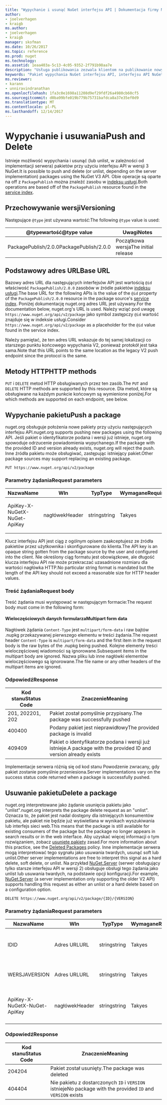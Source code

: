 ```yaml
---
title: "Wypychanie i usunąć NuGet interfejsu API | Dokumentacja firmy Microsoft"
author:
- joelverhagen
- kraigb
ms.author:
- joelverhagen
- kraigb
manager: skofman
ms.date: 10/26/2017
ms.topic: reference
ms.prod: nuget
ms.technology: 
ms.assetid: 1eaa403a-5c13-4c05-9352-2f791b98aa7e
description: "Usługa publikowania zezwala klientom na publikowanie nowych pakietów i unlist lub usunąć istniejące pakiety."
keywords: "Pakiet wypychania NuGet interfejsu API, interfejsu API NuGet usunąć pakiet, interfejsu API NuGet unlist pakietu NuGet API przekazywania pakietu, NuGet interfejsu API tworzenia pakietu"
ms.reviewer:
- karann
- unniravindranathan
ms.openlocfilehash: 1fa3c0e1698a11208d9ef29fdf26a4980cb60cf5
ms.sourcegitcommit: d0ba99bfe019b779b75731bafdca8a37e35ef0d9
ms.translationtype: MT
ms.contentlocale: pl-PL
ms.lasthandoff: 12/14/2017
---
```

# <a name="push-and-delete"></a><span data-ttu-id="4d70c-104">Wypychanie i usuwania</span><span class="sxs-lookup"><span data-stu-id="4d70c-104">Push and Delete</span></span>

<span data-ttu-id="4d70c-105">Istnieje możliwość wypychania i usunąć (lub unlist, w zależności od implementacji serwera) pakietów przy użyciu interfejsu API w wersji 3 NuGet.</span><span class="sxs-lookup"><span data-stu-id="4d70c-105">It is possible to push and delete (or unlist, depending on the server implementation) packages using the NuGet V3 API.</span></span>
<span data-ttu-id="4d70c-106">Obie operacje są oparte na off z `PackagePublish` można znaleźć zasobu w [indeksu usługi](service-index.md).</span><span class="sxs-lookup"><span data-stu-id="4d70c-106">Both operations are based off of the `PackagePublish` resource found in the [service index](service-index.md).</span></span>

## <a name="versioning"></a><span data-ttu-id="4d70c-107">Przechowywanie wersji</span><span class="sxs-lookup"><span data-stu-id="4d70c-107">Versioning</span></span>

<span data-ttu-id="4d70c-108">Następujące `@type` jest używana wartość:</span><span class="sxs-lookup"><span data-stu-id="4d70c-108">The following `@type` value is used:</span></span>

<span data-ttu-id="4d70c-109">@typewartość</span><span class="sxs-lookup"><span data-stu-id="4d70c-109">@type value</span></span>          | <span data-ttu-id="4d70c-110">Uwagi</span><span class="sxs-lookup"><span data-stu-id="4d70c-110">Notes</span></span>
-------------------- | -----
<span data-ttu-id="4d70c-111">PackagePublish/2.0.0</span><span class="sxs-lookup"><span data-stu-id="4d70c-111">PackagePublish/2.0.0</span></span> | <span data-ttu-id="4d70c-112">Początkowa wersja</span><span class="sxs-lookup"><span data-stu-id="4d70c-112">The initial release</span></span>

## <a name="base-url"></a><span data-ttu-id="4d70c-113">Podstawowy adres URL</span><span class="sxs-lookup"><span data-stu-id="4d70c-113">Base URL</span></span>

<span data-ttu-id="4d70c-114">Bazowy adres URL dla następujących interfejsów API jest wartością `@id` właściwość `PackagePublish/2.0.0` zasobów w źródle pakietów [indeksu usługi](service-index.md).</span><span class="sxs-lookup"><span data-stu-id="4d70c-114">The base URL for the following APIs is the value of the `@id` property of the `PackagePublish/2.0.0` resource in the package source's [service index](service-index.md).</span></span> <span data-ttu-id="4d70c-115">Poniżej dokumentację nuget.org adres URL jest używany.</span><span class="sxs-lookup"><span data-stu-id="4d70c-115">For the documentation below, nuget.org's URL is used.</span></span> <span data-ttu-id="4d70c-116">Należy wziąć pod uwagę `https://www.nuget.org/api/v2/package` jako symbol zastępczy `@id` wartość znajduje się w indeksie usługi.</span><span class="sxs-lookup"><span data-stu-id="4d70c-116">Consider `https://www.nuget.org/api/v2/package` as a placeholder for the `@id` value found in the service index.</span></span>

<span data-ttu-id="4d70c-117">Należy pamiętać, że ten adres URL wskazuje do tej samej lokalizacji co starszego punktu końcowego wypychania V2, ponieważ protokół jest taka sama.</span><span class="sxs-lookup"><span data-stu-id="4d70c-117">Note that this URL points to the same location as the legacy V2 push endpoint since the protocol is the same.</span></span>

## <a name="http-methods"></a><span data-ttu-id="4d70c-118">Metody HTTP</span><span class="sxs-lookup"><span data-stu-id="4d70c-118">HTTP methods</span></span>

<span data-ttu-id="4d70c-119">`PUT` i `DELETE` metod HTTP obsługiwanych przez ten zasób.</span><span class="sxs-lookup"><span data-stu-id="4d70c-119">The `PUT` and `DELETE` HTTP methods are supported by this resource.</span></span> <span data-ttu-id="4d70c-120">Dla metod, które są obsługiwane na każdym punkcie końcowym są wymienione poniżej.</span><span class="sxs-lookup"><span data-stu-id="4d70c-120">For which methods are supported on each endpoint, see below.</span></span>

## <a name="push-a-package"></a><span data-ttu-id="4d70c-121">Wypychanie pakietu</span><span class="sxs-lookup"><span data-stu-id="4d70c-121">Push a package</span></span>

<span data-ttu-id="4d70c-122">nuget.org obsługuje położenia nowe pakiety przy użyciu następujących interfejsu API.</span><span class="sxs-lookup"><span data-stu-id="4d70c-122">nuget.org supports pushing new packages using the following API.</span></span> <span data-ttu-id="4d70c-123">Jeśli pakiet o identyfikatorze podana i wersji już istnieje, nuget.org spowoduje odrzucenie powiadomienia wypychanego.</span><span class="sxs-lookup"><span data-stu-id="4d70c-123">If the package with the provided ID and version already exists, nuget.org will reject the push.</span></span> <span data-ttu-id="4d70c-124">Inne źródła pakietu może obsługiwać, zastępując istniejący pakiet.</span><span class="sxs-lookup"><span data-stu-id="4d70c-124">Other package sources may support replacing an existing package.</span></span>

```
PUT https://www.nuget.org/api/v2/package
```

### <a name="request-parameters"></a><span data-ttu-id="4d70c-125">Parametry żądania</span><span class="sxs-lookup"><span data-stu-id="4d70c-125">Request parameters</span></span>

<span data-ttu-id="4d70c-126">Nazwa</span><span class="sxs-lookup"><span data-stu-id="4d70c-126">Name</span></span>           | <span data-ttu-id="4d70c-127">W</span><span class="sxs-lookup"><span data-stu-id="4d70c-127">In</span></span>     | <span data-ttu-id="4d70c-128">Typ</span><span class="sxs-lookup"><span data-stu-id="4d70c-128">Type</span></span>   | <span data-ttu-id="4d70c-129">Wymagane</span><span class="sxs-lookup"><span data-stu-id="4d70c-129">Required</span></span> | <span data-ttu-id="4d70c-130">Uwagi</span><span class="sxs-lookup"><span data-stu-id="4d70c-130">Notes</span></span>
-------------- | ------ | ------ | -------- | -----
<span data-ttu-id="4d70c-131">ApiKey-X-NuGet</span><span class="sxs-lookup"><span data-stu-id="4d70c-131">X-NuGet-ApiKey</span></span> | <span data-ttu-id="4d70c-132">nagłówek</span><span class="sxs-lookup"><span data-stu-id="4d70c-132">Header</span></span> | <span data-ttu-id="4d70c-133">string</span><span class="sxs-lookup"><span data-stu-id="4d70c-133">string</span></span> | <span data-ttu-id="4d70c-134">Tak</span><span class="sxs-lookup"><span data-stu-id="4d70c-134">yes</span></span>      | <span data-ttu-id="4d70c-135">Na przykład:`X-NuGet-ApiKey: {USER_API_KEY}`</span><span class="sxs-lookup"><span data-stu-id="4d70c-135">For example, `X-NuGet-ApiKey: {USER_API_KEY}`</span></span>

<span data-ttu-id="4d70c-136">Klucz interfejsu API jest ciąg z ogólnym opisem zaakceptujesz ze źródła pakietów przez użytkownika i skonfigurowane do klienta.</span><span class="sxs-lookup"><span data-stu-id="4d70c-136">The API key is an opaque string gotten from the package source by the user and configured into the client.</span></span> <span data-ttu-id="4d70c-137">Nie określony ciąg formatu jest obowiązkowe, ale długość klucza interfejsu API nie może przekraczać uzasadnione rozmiaru dla wartości nagłówka HTTP.</span><span class="sxs-lookup"><span data-stu-id="4d70c-137">No particular string format is mandated but the length of the API key should not exceed a reasonable size for HTTP header values.</span></span>

### <a name="request-body"></a><span data-ttu-id="4d70c-138">Treść żądania</span><span class="sxs-lookup"><span data-stu-id="4d70c-138">Request body</span></span>

<span data-ttu-id="4d70c-139">Treść żądania musi występować w następującym formacie:</span><span class="sxs-lookup"><span data-stu-id="4d70c-139">The request body must come in the following form:</span></span>

#### <a name="multipart-form-data"></a><span data-ttu-id="4d70c-140">Wieloczęściowych danych formularza</span><span class="sxs-lookup"><span data-stu-id="4d70c-140">Multipart form data</span></span>

<span data-ttu-id="4d70c-141">Nagłówek żądania `Content-Type` jest `multipart/form-data` i raw bajtów .nupkg przekazywanej pierwszego elementu w treści żądania.</span><span class="sxs-lookup"><span data-stu-id="4d70c-141">The request header `Content-Type` is `multipart/form-data` and the first item in the request body is the raw bytes of the .nupkg being pushed.</span></span> <span data-ttu-id="4d70c-142">Kolejne elementy treści wieloczęściowej wiadomości są ignorowane.</span><span class="sxs-lookup"><span data-stu-id="4d70c-142">Subsequent items in the multipart body are ignored.</span></span> <span data-ttu-id="4d70c-143">Nazwa pliku lub inne nagłówki elementów wieloczęściowego są ignorowane.</span><span class="sxs-lookup"><span data-stu-id="4d70c-143">The file name or any other headers of the multipart items are ignored.</span></span>

### <a name="response"></a><span data-ttu-id="4d70c-144">Odpowiedź</span><span class="sxs-lookup"><span data-stu-id="4d70c-144">Response</span></span>

<span data-ttu-id="4d70c-145">Kod stanu</span><span class="sxs-lookup"><span data-stu-id="4d70c-145">Status Code</span></span> | <span data-ttu-id="4d70c-146">Znaczenie</span><span class="sxs-lookup"><span data-stu-id="4d70c-146">Meaning</span></span>
----------- | -------
<span data-ttu-id="4d70c-147">201, 202</span><span class="sxs-lookup"><span data-stu-id="4d70c-147">201, 202</span></span>    | <span data-ttu-id="4d70c-148">Pakiet został pomyślnie przypisany.</span><span class="sxs-lookup"><span data-stu-id="4d70c-148">The package was successfully pushed</span></span>
<span data-ttu-id="4d70c-149">400</span><span class="sxs-lookup"><span data-stu-id="4d70c-149">400</span></span>         | <span data-ttu-id="4d70c-150">Podany pakiet jest nieprawidłowy</span><span class="sxs-lookup"><span data-stu-id="4d70c-150">The provided package is invalid</span></span>
<span data-ttu-id="4d70c-151">409</span><span class="sxs-lookup"><span data-stu-id="4d70c-151">409</span></span>         | <span data-ttu-id="4d70c-152">Pakiet o identyfikatorze podana i wersji już istnieje.</span><span class="sxs-lookup"><span data-stu-id="4d70c-152">A package with the provided ID and version already exists</span></span>

<span data-ttu-id="4d70c-153">Implementacje serwera różnią się od kod stanu Powodzenie zwracany, gdy pakiet zostanie pomyślnie przeniesiona.</span><span class="sxs-lookup"><span data-stu-id="4d70c-153">Server implementations vary on the success status code returned when a package is successfully pushed.</span></span>

## <a name="delete-a-package"></a><span data-ttu-id="4d70c-154">Usuwanie pakietu</span><span class="sxs-lookup"><span data-stu-id="4d70c-154">Delete a package</span></span>

<span data-ttu-id="4d70c-155">nuget.org interpretowane jako żądanie usunięcia pakietu jako "unlist".</span><span class="sxs-lookup"><span data-stu-id="4d70c-155">nuget.org interprets the package delete request as an "unlist".</span></span> <span data-ttu-id="4d70c-156">Oznacza to, że pakiet jest nadal dostępny dla istniejących konsumentów pakietu, ale pakiet nie będzie już wyświetlana w wynikach wyszukiwania lub interfejs sieci web.</span><span class="sxs-lookup"><span data-stu-id="4d70c-156">This means that the package is still available for existing consumers of the package but the package no longer appears in search results or in the web interface.</span></span> <span data-ttu-id="4d70c-157">Aby uzyskać więcej informacji o tym rozwiązaniem, zobacz [usunięte pakiety](../policies/deleting-packages.md) zasad.</span><span class="sxs-lookup"><span data-stu-id="4d70c-157">For more information about this practice, see the [Deleted Packages](../policies/deleting-packages.md) policy.</span></span> <span data-ttu-id="4d70c-158">Inne implementacje serwera mogą interpretować tego sygnału jako usuwania twardych, usunąć soft lub unlist.</span><span class="sxs-lookup"><span data-stu-id="4d70c-158">Other server implementations are free to interpret this signal as a hard delete, soft delete, or unlist.</span></span> <span data-ttu-id="4d70c-159">Na przykład [NuGet.Server](https://www.nuget.org/packages/NuGet.Server) (serwer obsługujący tylko starsze interfejsu API w wersji 2) obsługuje obsługi tego żądania jako unlist lub usuwania twardych, na podstawie opcji konfiguracji.</span><span class="sxs-lookup"><span data-stu-id="4d70c-159">For example, [NuGet.Server](https://www.nuget.org/packages/NuGet.Server) (a server implementation only supporting the older V2 API) supports handling this request as either an unlist or a hard delete based on a configuration option.</span></span>

```
DELETE https://www.nuget.org/api/v2/package/{ID}/{VERSION}
```

### <a name="request-parameters"></a><span data-ttu-id="4d70c-160">Parametry żądania</span><span class="sxs-lookup"><span data-stu-id="4d70c-160">Request parameters</span></span>

<span data-ttu-id="4d70c-161">Nazwa</span><span class="sxs-lookup"><span data-stu-id="4d70c-161">Name</span></span>           | <span data-ttu-id="4d70c-162">W</span><span class="sxs-lookup"><span data-stu-id="4d70c-162">In</span></span>     | <span data-ttu-id="4d70c-163">Typ</span><span class="sxs-lookup"><span data-stu-id="4d70c-163">Type</span></span>   | <span data-ttu-id="4d70c-164">Wymagane</span><span class="sxs-lookup"><span data-stu-id="4d70c-164">Required</span></span> | <span data-ttu-id="4d70c-165">Uwagi</span><span class="sxs-lookup"><span data-stu-id="4d70c-165">Notes</span></span>
-------------- | ------ | ------ | -------- | -----
<span data-ttu-id="4d70c-166">ID</span><span class="sxs-lookup"><span data-stu-id="4d70c-166">ID</span></span>             | <span data-ttu-id="4d70c-167">Adres URL</span><span class="sxs-lookup"><span data-stu-id="4d70c-167">URL</span></span>    | <span data-ttu-id="4d70c-168">string</span><span class="sxs-lookup"><span data-stu-id="4d70c-168">string</span></span> | <span data-ttu-id="4d70c-169">Tak</span><span class="sxs-lookup"><span data-stu-id="4d70c-169">yes</span></span>      | <span data-ttu-id="4d70c-170">Identyfikator pakietu do usunięcia</span><span class="sxs-lookup"><span data-stu-id="4d70c-170">The ID of the package to delete</span></span>
<span data-ttu-id="4d70c-171">WERSJA</span><span class="sxs-lookup"><span data-stu-id="4d70c-171">VERSION</span></span>        | <span data-ttu-id="4d70c-172">Adres URL</span><span class="sxs-lookup"><span data-stu-id="4d70c-172">URL</span></span>    | <span data-ttu-id="4d70c-173">string</span><span class="sxs-lookup"><span data-stu-id="4d70c-173">string</span></span> | <span data-ttu-id="4d70c-174">Tak</span><span class="sxs-lookup"><span data-stu-id="4d70c-174">yes</span></span>      | <span data-ttu-id="4d70c-175">Wersja pakietu do usunięcia</span><span class="sxs-lookup"><span data-stu-id="4d70c-175">The version of the package to delete</span></span>
<span data-ttu-id="4d70c-176">ApiKey-X-NuGet</span><span class="sxs-lookup"><span data-stu-id="4d70c-176">X-NuGet-ApiKey</span></span> | <span data-ttu-id="4d70c-177">nagłówek</span><span class="sxs-lookup"><span data-stu-id="4d70c-177">Header</span></span> | <span data-ttu-id="4d70c-178">string</span><span class="sxs-lookup"><span data-stu-id="4d70c-178">string</span></span> | <span data-ttu-id="4d70c-179">Tak</span><span class="sxs-lookup"><span data-stu-id="4d70c-179">yes</span></span>      | <span data-ttu-id="4d70c-180">Na przykład:`X-NuGet-ApiKey: {USER_API_KEY}`</span><span class="sxs-lookup"><span data-stu-id="4d70c-180">For example, `X-NuGet-ApiKey: {USER_API_KEY}`</span></span>

### <a name="response"></a><span data-ttu-id="4d70c-181">Odpowiedź</span><span class="sxs-lookup"><span data-stu-id="4d70c-181">Response</span></span>

<span data-ttu-id="4d70c-182">Kod stanu</span><span class="sxs-lookup"><span data-stu-id="4d70c-182">Status Code</span></span> | <span data-ttu-id="4d70c-183">Znaczenie</span><span class="sxs-lookup"><span data-stu-id="4d70c-183">Meaning</span></span>
----------- | -------
<span data-ttu-id="4d70c-184">204</span><span class="sxs-lookup"><span data-stu-id="4d70c-184">204</span></span>         | <span data-ttu-id="4d70c-185">Pakiet został usunięty.</span><span class="sxs-lookup"><span data-stu-id="4d70c-185">The package was deleted</span></span>
<span data-ttu-id="4d70c-186">404</span><span class="sxs-lookup"><span data-stu-id="4d70c-186">404</span></span>         | <span data-ttu-id="4d70c-187">Nie pakietu z dostarczonych `ID` i `VERSION` istnieje</span><span class="sxs-lookup"><span data-stu-id="4d70c-187">No package with the provided `ID` and `VERSION` exists</span></span>

